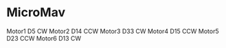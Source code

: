 # MicroMav


Motor1 D5 CW
Motor2 D14 CCW
Motor3 D33 CW
Motor4 D15 CCW
Motor5 D23 CCW
Motor6 D13 CW

